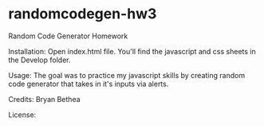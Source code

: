 # randomcodegen-hw3

Random Code Generator Homework

Installation:
    Open index.html file. You'll find the javascript and css sheets in the Develop folder.


Usage:
The goal was to practice my javascript skills by creating random code generator that takes in it's inputs via alerts. 

Credits:
Bryan Bethea 



License: 